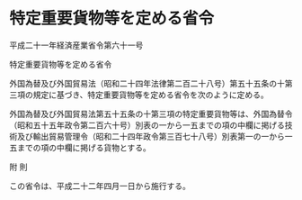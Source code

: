 # 特定重要貨物等を定める省令

平成二十一年経済産業省令第六十一号

特定重要貨物等を定める省令

外国為替及び外国貿易法（昭和二十四年法律第二百二十八号）第五十五条の十第三項の規定に基づき、特定重要貨物等を定める省令を次のように定める。

外国為替及び外国貿易法第五十五条の十第三項の特定重要貨物等は、外国為替令（昭和五十五年政令第二百六十号）別表の一から一五までの項の中欄に掲げる技術及び輸出貿易管理令（昭和二十四年政令第三百七十八号）別表第一の一から一五までの項の中欄に掲げる貨物とする。

附 則

この省令は、平成二十二年四月一日から施行する。
